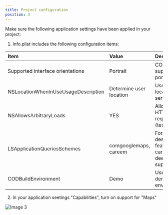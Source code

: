 ```yaml
---
title: Project configuration
position: 3
---
```


Make sure the following application settings have been applied in your project:

1. Info.plist includes the following configuration items:

|Item                             |Value                              |Description                              |
|:--------------------------------|:----------------------------------|:----------------------------------------|
|Supported interface orientations |Portrait                           |CODSDK supports portait only             |
|NSLocationWhenInUseUsageDescription|Determine user location          |Use of location service                  |
|NSAllowsArbitraryLoads           |YES                                |Allow use of HTTP requests (test only)   |
|LSApplicationQueriesSchemes      |comgooglemaps, careem              |For "view destination" feature, for careem deep link support|
|CODBuildEnvironment              |Demo                               |Use COD demo/test environment            |

2. In your application seetings "Capabilities", turn on support for "Maps"

![Image 3](./images/3.png)